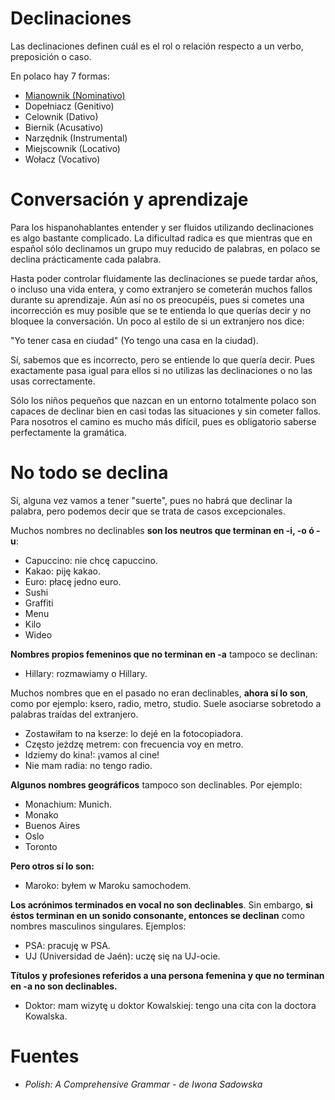 Declinaciones
=============

Las declinaciones definen cuál es el rol o relación respecto a un verbo,
preposición o caso.

En polaco hay 7 formas:

* [Mianownik (Nominativo)](1-nominativo.md)
* Dopełniacz (Genitivo)
* Celownik (Dativo)
* Biernik (Acusativo)
* Narzędnik (Instrumental)
* Miejscownik (Locativo)
* Wołacz (Vocativo)


Conversación y aprendizaje
==========================

Para los hispanohablantes entender y ser fluidos utilizando declinaciones es
algo bastante complicado. La dificultad radica es que mientras que en español
sólo declinamos un grupo muy reducido de palabras, en polaco se declina
prácticamente cada palabra.

Hasta poder controlar fluidamente las declinaciones se puede tardar años, o
incluso una vida entera, y como extranjero se cometerán muchos fallos durante
su aprendizaje. Aún así no os preocupéis, pues si cometes una incorrección es
muy posible que se te entienda lo que querías decir y no bloquee la
conversación. Un poco al estilo de si un extranjero nos dice:

"Yo tener casa en ciudad" (Yo tengo una casa en la ciudad).

Sí, sabemos que es incorrecto, pero se entiende lo que quería decir. Pues
exactamente pasa igual para ellos si no utilizas las declinaciones o no las
usas correctamente.

Sólo los niños pequeños que nazcan en un entorno totalmente polaco son capaces
de declinar bien en casi todas las situaciones y sin cometer fallos. Para
nosotros el camino es mucho más difícil, pues es obligatorio saberse
perfectamente la gramática.


No todo se declina
==================

Sí, alguna vez vamos a tener "suerte", pues no habrá que declinar la palabra,
pero podemos decir que se trata de casos excepcionales.

Muchos nombres no declinables **son los neutros que terminan en -i, -o ó -u**:

* Capuccino: nie chcę capuccino.
* Kakao: piję kakao.
* Euro: płacę jedno euro.
* Sushi
* Graffiti
* Menu
* Kilo
* Wideo

**Nombres propios femeninos que no terminan en -a** tampoco se declinan:

* Hillary: rozmawiamy o Hillary.

Muchos nombres que en el pasado no eran declinables, **ahora sí lo son**, como
por ejemplo: ksero, radio, metro, studio. Suele asociarse sobretodo a palabras
traídas del extranjero.

* Zostawiłam to na kserze: lo dejé en la fotocopiadora.
* Często jeżdzę metrem: con frecuencia voy en metro.
* Idziemy do kina!: ¡vamos al cine!
* Nie mam radia: no tengo radio.

**Algunos nombres geográficos** tampoco son declinables. Por ejemplo:

* Monachium: Munich.
* Monako
* Buenos Aires
* Oslo
* Toronto

**Pero otros sí lo son:**

* Maroko: byłem w Maroku samochodem.

**Los acrónimos terminados en vocal no son declinables**. Sin embargo, **si
éstos terminan en un sonido consonante, entonces se declinan** como nombres
masculinos singulares. Ejemplos:

* PSA: pracuję w PSA.
* UJ (Universidad de Jaén): uczę się na UJ-ocie.

**Títulos y profesiones referidos a una persona femenina y que no terminan en
-a no son declinables.**

* Doktor: mam wizytę u doktor Kowalskiej: tengo una cita con la doctora
  Kowalska.


Fuentes
=======

* *Polish: A Comprehensive Grammar - de Iwona Sadowska*
